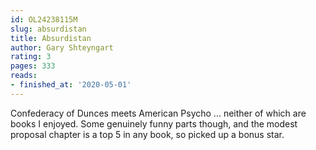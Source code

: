 ```yaml
---
id: OL24238115M
slug: absurdistan
title: Absurdistan
author: Gary Shteyngart
rating: 3
pages: 333
reads:
- finished_at: '2020-05-01'
---
```

Confederacy of Dunces meets American Psycho ... neither of which are books I enjoyed. Some genuinely funny parts though, and the modest proposal chapter is a top 5 in any book, so picked up a bonus star.
